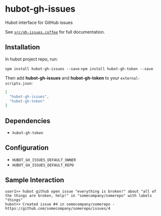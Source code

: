 # hubot-gh-issues

Hubot interface for GitHub issues

See [`src/gh-issues.coffee`](src/gh-issues.coffee) for full documentation.

## Installation

In hubot project repo, run:

`npm install hubot-gh-issues --save`
`npm install hubot-gh-token --save`

Then add **hubot-gh-issues** and **hubot-gh-token** to your
`external-scripts.json`:

```json
[
  "hubot-gh-issues",
  "hubot-gh-token"
]
```

## Dependencies

  * `hubot-gh-token`

## Configuration

  * `HUBOT_GH_ISSUES_DEFAULT_OWNER`
  * `HUBOT_GH_ISSUES_DEFAULT_REPO`

## Sample Interaction

```
user1>> hubot github open issue "everything is broken!" about "all of the things are broken, help!" in "somecompany/somerepo" with labels "things"
hubot>> Created issue #4 in somecompany/somerepo - https://github.com/somecompany/somerepo/issues/4
```
